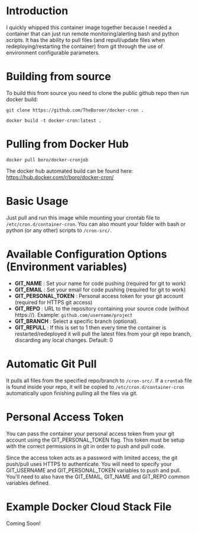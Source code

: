 # Introduction
I quickly whipped this container image together because I needed a container that can just run remote monitoring/alerting bash and python scripts. It has the ability to pull files (and repull/update files when redeploying/restarting the container) from git through the use of environment configurable parameters.

# Building from source
To build this from source you need to clone the public github repo then run docker build:

`git clone https://github.com/TheBoroer/docker-cron .`

`docker build -t docker-cron:latest .`

# Pulling from Docker Hub
`docker pull boro/docker-cronjob`

The docker hub automated build can be found here: https://hub.docker.com/r/boro/docker-cron/

# Basic Usage
Just pull and run this image while mounting your crontab file to `/etc/cron.d/container-cron`.
You can also mount your folder with bash or python (or any other) scripts to `/cron-src/`.

# Available Configuration Options (Environment variables)
- **GIT_NAME** : Set your name for code pushing (required for git to work)
- **GIT_EMAIL** : Set your email for code pushing (required for git to work)
- **GIT_PERSONAL_TOKEN** : Personal access token for your git account (required for HTTPS git access)
- **GIT_REPO** : URL  to the repository containing your source code (without https://). 
  Example: `github.com/username/project`
- **GIT_BRANCH** : Select a specific branch (optional).
- **GIT_REPULL** : If this is set to 1 then every time the container is restarted/redeployed it will pull the latest files from your git repo branch, discarding any local changes. Default: 0

# Automatic Git Pull
It pulls all files from the specified repo/branch to `/cron-src/`. If a `crontab` file is found inside your repo, it will be copied to `/etc/cron.d/container-cron` automatically upon finishing pulling all the files via git.

# Personal Access Token
You can pass the container your personal access token from your git account using the GIT_PERSONAL_TOKEN flag. This token must be setup with the correct permissions in git in order to push and pull code.

Since the access token acts as a password with limited access, the git push/pull uses HTTPS to authenticate. You will need to specify your GIT_USERNAME and GIT_PERSONAL_TOKEN variables to push and pull. You'll need to also have the GIT_EMAIL, GIT_NAME and GIT_REPO common variables defined.

# Example Docker Cloud Stack File
Coming Soon!
